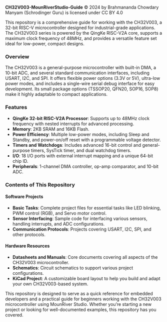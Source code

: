 **CH32V003-MounRiverStudio-Guide** © 2024 by Brahmananda Chowdary Manyam (Schrodinger Guru) is licensed under CC BY 4.0 

This repository is a comprehensive guide for working with the CH32V003, a 32-bit RISC-V microcontroller designed for industrial-grade applications. The CH32V003 series is powered by the QingKe RISC-V2A core, supports a maximum clock frequency of 48MHz, and provides a versatile feature set ideal for low-power, compact designs.

### **Overview**

The CH32V003 is a general-purpose microcontroller with built-in DMA, a 10-bit ADC, and several standard communication interfaces, including USART, I2C, and SPI. It offers flexible power options (3.3V or 5V), ultra-low power modes, and includes a single-wire serial debug interface for easy development. Its small package options (TSSOP20, QFN20, SOP16, SOP8) make it highly adaptable to compact applications.

### **Features**

* **QingKe 32-bit RISC-V2A Processor**: Supports up to 48MHz clock frequency with nested interrupts for advanced processing.  
* **Memory**: 2KB SRAM and 16KB Flash.  
* **Power Efficiency**: Multiple low-power modes, including Sleep and Standby, and power-on/off reset with a programmable voltage detector.  
* **Timers and Watchdogs**: Includes advanced 16-bit control and general-purpose timers, SysTick timer, and dual watchdog timers.  
* **I/O**: 18 I/O ports with external interrupt mapping and a unique 64-bit chip ID.  
* **Peripherals**: 1-channel DMA controller, op-amp comparator, and 10-bit ADC.

### **Contents of This Repository**

#### **Software Projects**

* **Basic Tasks**: Complete project files for essential tasks like LED blinking, PWM control (RGB), and Servo motor control.  
* **Sensor Interfacing**: Sample code for interfacing various sensors, handling interrupts, and ADC configurations.  
* **Communication Protocols**: Projects covering USART, I2C, SPI, and other protocols.

#### **Hardware Resources**

* **Datasheets and Manuals**: Core documents covering all aspects of the CH32V003 microcontroller.  
* **Schematics**: Circuit schematics to support various project configurations.  
* **KiCad Project**: A customizable board layout to help you build and adapt your own CH32V003-based system.

This repository is designed to serve as a quick reference for embedded developers and a practical guide for beginners working with the CH32V003 microcontroller using MounRiver Studio. Whether you’re starting a new project or looking for well-documented examples, this repository has you covered.


